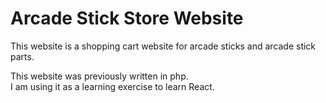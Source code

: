 # Arcade Stick Store Website

This website is a shopping cart website for arcade sticks and arcade stick parts.

This website was previously written in php.  
I am using it as a learning exercise to learn React.
